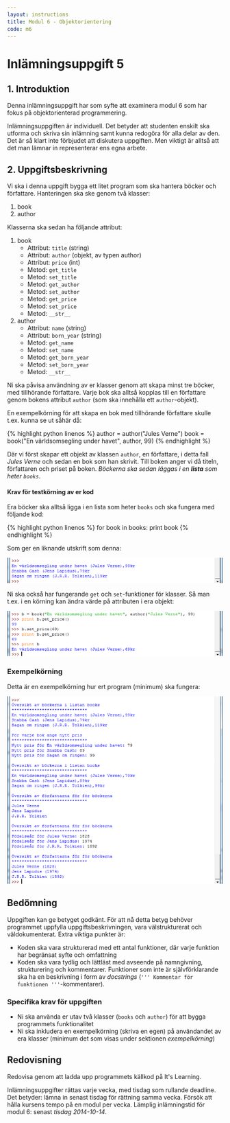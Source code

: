 ```yaml
---
layout: instructions
title: Modul 6 - Objektorientering
code: m6
---
```


# Inlämningsuppgift 5

## 1. Introduktion

Denna inlämningsuppgift har som syfte att examinera modul 6 som har fokus på objektorienterad programmering.

Inlämningsuppgiften är individuell. Det betyder att studenten enskilt ska utforma och skriva sin inlämning samt kunna redogöra för alla delar av den. Det är så klart inte förbjudet att diskutera uppgiften. Men viktigt är alltså att det man lämnar in representerar ens egna arbete.

## 2. Uppgiftsbeskrivning

Vi ska i denna uppgift bygga ett litet program som ska hantera böcker och författare. Hanteringen ska ske genom två klasser:

1. book
2. author

Klasserna ska sedan ha följande attribut:

1. book
	- Attribut: `title` (string)
	- Attribut: `author` (objekt, av typen author)
	- Attribut: `price` (int)
	- Metod: `get_title`
	- Metod: `set_title`
	- Metod: `get_author`
	- Metod: `set_author`
	- Metod: `get_price`
	- Metod: `set_price`
	- Metod: `__str__`
2. author
	- Attribut: `name` (string)
	- Attribut: `born_year` (string)
	- Metod: `get_name`
	- Metod: `set_name`
	- Metod: `get_born_year`
	- Metod: `set_born_year`
	- Metod: `__str__`
	
Ni ska påvisa användning av er klasser genom att skapa minst tre böcker, med tillhörande författare. Varje bok ska alltså kopplas till en författare genom bokens attribut `author` (som ska innehålla ett `author`-objekt).

En exempelkörning för att skapa en bok med tillhörande författare skulle t.ex. kunna se ut såhär då:

{% highlight python linenos %}
author = author("Jules Verne")
book = book("En världsomsegling under havet", author, 99)
{% endhighlight %}

Där vi först skapar ett objekt av klassen `author`, en författare, i detta fall _Jules Verne_ och sedan en bok som han skrivit. Till boken anger vi då titeln, författaren och priset på boken. _Böckerna ska sedan läggas i en __lista__ som heter `books`_.

#### Krav för testkörning av er kod

Era böcker ska alltså ligga i en lista som heter `books` och ska fungera med följande kod:

{% highlight python linenos %}
for book in books:
    print book
{% endhighlight %}

Som ger en liknande utskrift som denna:

![Idle](images/idle.png)

Ni ska också har fungerande `get` och `set`-funktioner för klasser. Så man t.ex. i en körning kan ändra värde på attributen i era objekt:

![Idle](images/idle2.png)

### Exempelkörning

Detta är en exempelkörning hur ert program (minimum) ska fungera:

![Idle](images/idle3.png)

## Bedömning

Uppgiften kan ge betyget godkänt. För att nå detta betyg behöver programmet uppfylla uppgiftsbeskrivningen, vara välstrukturerat och väldokumenterat. Extra viktiga punkter är:

- Koden ska vara strukturerad med ett antal funktioner, där varje funktion har begränsat syfte och omfattning
- Koden ska vara tydlig och lättläst med avseende på namngivning, strukturering och kommentarer. Funktioner som inte är självförklarande ska ha en beskrivning i form av _docstrings_ (`''' Kommentar för funktionen '''`-kommentarer).

### Specifika krav för uppgiften

- Ni ska använda er utav två klasser (`books` och `author`) för att bygga programmets funktionalitet
- Ni ska inkludera en exempelkörning (skriva en egen) på användandet av era klasser (minimum det som visas under sektionen _exempelkörning_)

## Redovisning

Redovisa genom att ladda upp programmets källkod på It's Learning.

Inlämningsuppgifter rättas varje vecka, med tisdag som rullande deadline. Det betyder: lämna in senast tisdag för rättning samma vecka. Försök att hålla kursens tempo på en modul per vecka. Lämplig inlämningstid för modul 6: senast _tisdag 2014-10-14_.


